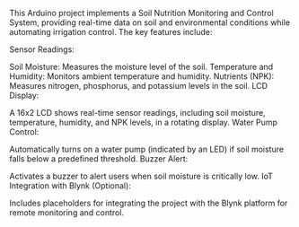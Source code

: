 This Arduino project implements a Soil Nutrition Monitoring and Control System, providing real-time data on soil and environmental conditions while automating irrigation control. The key features include:

Sensor Readings:

Soil Moisture: Measures the moisture level of the soil.
Temperature and Humidity: Monitors ambient temperature and humidity.
Nutrients (NPK): Measures nitrogen, phosphorus, and potassium levels in the soil.
LCD Display:

A 16x2 LCD shows real-time sensor readings, including soil moisture, temperature, humidity, and NPK levels, in a rotating display.
Water Pump Control:

Automatically turns on a water pump (indicated by an LED) if soil moisture falls below a predefined threshold.
Buzzer Alert:

Activates a buzzer to alert users when soil moisture is critically low.
IoT Integration with Blynk (Optional):

Includes placeholders for integrating the project with the Blynk platform for remote monitoring and control.
